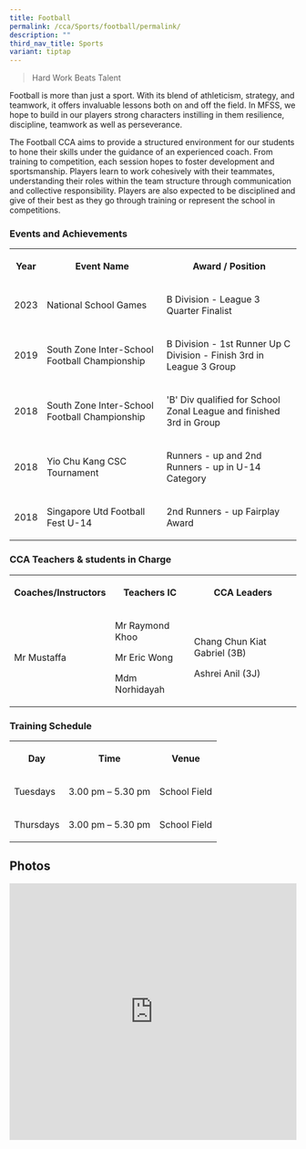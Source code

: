 ```yaml
---
title: Football
permalink: /cca/Sports/football/permalink/
description: ""
third_nav_title: Sports
variant: tiptap
---
```

<blockquote>
<p>Hard Work Beats Talent</p>
</blockquote>
<p>Football is more than just a sport. With its blend of athleticism, strategy,
and teamwork, it offers invaluable lessons both on and off the field. In
MFSS, we hope to build in our players strong characters instilling in them
resilience, discipline, teamwork as well as perseverance.</p>
<p>The Football CCA aims to provide a structured environment for our students
to hone their skills under the guidance of an experienced coach. From training
to competition, each session hopes to foster development and sportsmanship.
Players learn to work cohesively with their teammates, understanding their
roles within the team structure through communication and collective responsibility.
Players are also expected to be disciplined and give of their best as they
go through training or represent the school in competitions.</p>
<h3>Events and Achievements</h3>
<table>
<tbody>
<tr>
<th rowspan="1" colspan="1">
<p>Year</p>
</th>
<th rowspan="1" colspan="1">
<p>Event Name</p>
</th>
<th rowspan="1" colspan="1">
<p>Award / Position</p>
</th>
</tr>
<tr>
<td rowspan="1" colspan="1">
<p>2023</p>
</td>
<td rowspan="1" colspan="1">
<p>National School Games</p>
</td>
<td rowspan="1" colspan="1">
<p>B Division - League 3 Quarter Finalist</p>
</td>
</tr>
<tr>
<td rowspan="1" colspan="1">
<p>2019</p>
</td>
<td rowspan="1" colspan="1">
<p>South Zone Inter-School Football Championship</p>
</td>
<td rowspan="1" colspan="1">
<p>B Division - 1st Runner Up C Division - Finish 3rd&nbsp;in League 3 Group</p>
</td>
</tr>
<tr>
<td rowspan="1" colspan="1">
<p>2018</p>
</td>
<td rowspan="1" colspan="1">
<p>South Zone Inter-School Football Championship</p>
</td>
<td rowspan="1" colspan="1">
<p>'B' Div qualified for School Zonal League and finished 3rd in Group</p>
</td>
</tr>
<tr>
<td rowspan="1" colspan="1">
<p>2018</p>
</td>
<td rowspan="1" colspan="1">
<p>Yio Chu Kang CSC Tournament</p>
</td>
<td rowspan="1" colspan="1">
<p>Runners - up and 2nd Runners - up in U-14 Category</p>
</td>
</tr>
<tr>
<td rowspan="1" colspan="1">
<p>2018</p>
</td>
<td rowspan="1" colspan="1">
<p>Singapore Utd Football Fest U-14</p>
</td>
<td rowspan="1" colspan="1">
<p>2nd Runners - up Fairplay Award</p>
</td>
</tr>
</tbody>
</table>
<h3>CCA Teachers &amp; students in Charge</h3>
<table>
<tbody>
<tr>
<th rowspan="1" colspan="1">
<p>Coaches/Instructors</p>
</th>
<th rowspan="1" colspan="1">
<p>Teachers IC</p>
</th>
<th rowspan="1" colspan="1">
<p>CCA Leaders</p>
</th>
</tr>
<tr>
<td rowspan="1" colspan="1">
<p>Mr Mustaffa</p>
</td>
<td rowspan="1" colspan="1">
<p>Mr Raymond Khoo</p>
<p>Mr Eric Wong</p>
<p>Mdm Norhidayah</p>
</td>
<td rowspan="1" colspan="1">
<p>Chang Chun Kiat Gabriel (3B)</p>
<p>Ashrei Anil (3J)</p>
</td>
</tr>
</tbody>
</table>
<h3>Training Schedule</h3>
<table>
<tbody>
<tr>
<th rowspan="1" colspan="1">
<p>Day</p>
</th>
<th rowspan="1" colspan="1">
<p>Time</p>
</th>
<th rowspan="1" colspan="1">
<p>Venue</p>
</th>
</tr>
<tr>
<td rowspan="1" colspan="1">
<p>Tuesdays</p>
</td>
<td rowspan="1" colspan="1">
<p>3.00 pm – 5.30 pm</p>
</td>
<td rowspan="1" colspan="1">
<p>School Field</p>
</td>
</tr>
<tr>
<td rowspan="1" colspan="1">
<p>Thursdays</p>
</td>
<td rowspan="1" colspan="1">
<p>3.00 pm – 5.30 pm</p>
</td>
<td rowspan="1" colspan="1">
<p>School Field</p>
</td>
</tr>
</tbody>
</table>
<h2>Photos</h2>
<div class="iframe-wrapper">
<iframe height="450" width="100%" allowfullscreen="true" frameborder="0" src="https://docs.google.com/presentation/d/e/2PACX-1vR8bq2yKDZqZKLsSk9DTwBGQGmd_XD4xPpRI22EAzdnKc1y44cEhfrriyCSvc2W8d1ObKnXN4xa4HIS/embed?start=true&amp;loop=true&amp;delayms=3000"></iframe>
</div>
<p></p>